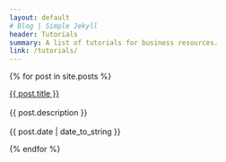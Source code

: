 ```yaml
---
layout: default
# Blog | Simple Jekyll
header: Tutorials
summary: A list of tutorials for business resources.
link: /tutorials/
---
```


{% for post in site.posts %}
  <section>
  <p><a href="{{ post.url }}">{{ post.title }}</a><br>
  <br>
  {{ post.description }}<br>
  <br>
  {{ post.date | date_to_string }}</p>
  </section>
{% endfor %}